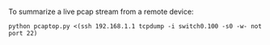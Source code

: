 To summarize a live pcap stream from a remote device:

```
python pcaptop.py <(ssh 192.168.1.1 tcpdump -i switch0.100 -s0 -w- not port 22)
```
